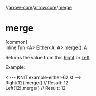 //[arrow-core](../../index.md)/[arrow.core](index.md)/[merge](merge.md)

# merge

[common]\
inline fun &lt;[A](merge.md)&gt; [Either](-either/index.md)&lt;[A](merge.md), [A](merge.md)&gt;.[merge](merge.md)(): [A](merge.md)

Returns the value from this [Right](-either/-right/index.md) or [Left](-either/-left/index.md).

Example:

&lt;!--- KNIT example-either-62.kt --&gt;\
Right(12).merge() // Result: 12\
Left(12).merge() // Result: 12<!--- KNIT example-either-63.kt -->
